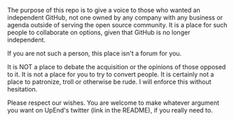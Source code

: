 The purpose of this repo is to give a voice to those who wanted an independent GitHub, not one owned by any company with any business or agenda outside of serving the open source community. It is a place for such people to collaborate on options, given that GitHub is no longer independent.

If you are not such a person, this place isn't a forum for you.

It is NOT a place to debate the acquisition or the opinions of those opposed to it. It is not a place for you to try to convert people. It is certainly not a place to patronize, troll or otherwise be rude. I will enforce this without hesitation.

Please respect our wishes. You are welcome to make whatever argument you want on UpEnd's twitter (link in the README), if you really need to.
